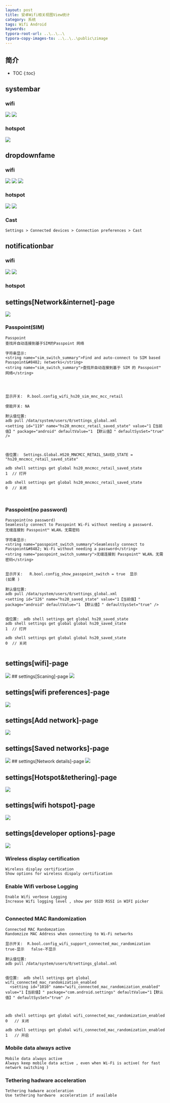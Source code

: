 ```yaml
---
layout: post
title: 安卓Wifi相关视图View统计
category: 系统
tags: Wifi Android
keywords: 
typora-root-url: ..\..\..\
typora-copy-images-to: ..\..\..\public\zimage
---
```


## 简介
 * TOC
 {:toc}
## systembar

### wifi

<img src="/public/zimage/wireless/wifi/12_wifiview/systembar_wifi_1.png"  />

<img src="/public/zimage/wireless/wifi/12_wifiview/systembar_wifi_2.png"  />



### hotspot
<img src="/public/zimage/wireless/wifi/12_wifiview/systembar_hotspot_1.png"  />

## dropdownfame


### wifi
<img src="/public/zimage/wireless/wifi/12_wifiview/dropdownfame_wifi_1.png"  />
<img src="/public/zimage/wireless/wifi/12_wifiview/dropdownfame_wifi_2.png"  />
<img src="/public/zimage/wireless/wifi/12_wifiview/dropdownfame_wifi_3.png"  />

### hotspot

<img src="/public/zimage/wireless/wifi/12_wifiview/dropdownfame_hotspot_1.png"  />

<img src="/public/zimage/wireless/wifi/12_wifiview/dropdownfame_hotspot_2.png"  />

### Cast
```
Settings > Connected devices > Connection preferences > Cast

```

## notificationbar

### wifi

<img src="/public/zimage/wireless/wifi/12_wifiview/notificationbar_wifi_1.png"  />
<img src="/public/zimage/wireless/wifi/12_wifiview/notificationbar_wifi_2.png"  />

### hotspot


## settings[Network&internet]-page

<img src="/public/zimage/wireless/wifi/12_wifiview/network_1.png"  />


### Passpoint(SIM)
```
Passpoint
查找并自动连接到基于SIM的Passpoint 网络

字符串显示: 
<string name="sim_switch_summary">Find and auto-connect to SIM based Passpoint&#8482; networks</string>
<string name="sim_switch_summary">查找并自动连接到基于 SIM 的 Passpoint™ 网络</string>




显示开关:  R.bool.config_wifi_hs20_sim_mnc_mcc_retail  

使能开关: NA

默认值位置: 
adb pull /data/system/users/0/settings_global.xml
<setting id="119" name="hs20_mncmcc_retail_saved_state" value="1【当前值】" package="android" defaultValue="1 【默认值】" defaultSysSet="true" />



值位置:  Settings.Global.HS20_MNCMCC_RETAIL_SAVED_STATE = "hs20_mncmcc_retail_saved_state"

adb shell settings get global hs20_mncmcc_retail_saved_state
1  // 打开

adb shell settings get global hs20_mncmcc_retail_saved_state
0  // 关闭



```

### Passpoint(no password)
```
Passpoint(no password)
Seamlessly connect to Passpoint Wi-Fi without needing a password.
无缝连接到 Passpoint™ WLAN，无需密码

字符串显示: 
<string name="passpoint_switch_summary">Seamlessly connect to Passpoint&#8482; Wi-Fi without needing a password</string>
<string name="passpoint_switch_summary">无缝连接到 Passpoint™ WLAN，无需密码</string>


显示开关:   R.bool.config_show_passpoint_switch = true  显示
(如果 )

默认值位置: 
adb pull /data/system/users/0/settings_global.xml
<setting id="126" name="hs20_saved_state" value="1【当前值】" package="android" defaultValue="1 【默认值】" defaultSysSet="true" />


值位置:  adb shell settings get global hs20_saved_state
adb shell settings get global global hs20_saved_state
1  // 打开

adb shell settings get global global hs20_saved_state
0  // 关闭


```

## settings[wifi]-page

<img src="/public/zimage/wireless/wifi/12_wifiview/wifi_1.png"  />
## settings[Scaning]-page

<img src="/public/zimage/wireless/wifi/12_wifiview/scaning_1.png"  />

## settings[wifi preferences]-page
<img src="/public/zimage/wireless/wifi/12_wifiview/preferences_1.jpg"  />

## settings[Add network]-page
<img src="/public/zimage/wireless/wifi/12_wifiview/add_1.jpg"  />




## settings[Saved networks]-page

<img src="/public/zimage/wireless/wifi/12_wifiview/save_1.jpg"  />
## settings[Network details]-page

<img src="/public/zimage/wireless/wifi/12_wifiview/detail_1.jpg"  />


## settings[Hotspot&tethering]-page

<img src="/public/zimage/wireless/wifi/12_wifiview/hotspot_1.jpg"  />

## settings[wifi hotspot]-page
<img src="/public/zimage/wireless/wifi/12_wifiview/hotspot_detail_1.jpg"  />


## settings[developer options]-page

<img src="/public/zimage/wireless/wifi/12_wifiview/developer_1.jpg"  />

### Wireless display certification
```
Wireless display certification
Show options for wireless dispaly certification
```

### Enable Wifi verbose Logging
```
Enable Wifi verbose Logging
Increase Wifi logging level , show per SSID RSSI in WIFI picker


```

###  Connected MAC Randomization
```
Connected MAC Randomzation
Randomzize MAC Address when connecting to Wi-Fi networks

显示开关:  R.bool.config_wifi_support_connected_mac_randomization     true-显示   false-不显示

默认值位置: 
adb pull /data/system/users/0/settings_global.xml


值位置:  adb shell settings get global wifi_connected_mac_randomization_enabled
  <setting id="1010" name="wifi_connected_mac_randomization_enabled" value="1【当前值】" package="com.android.settings" defaultValue="1【默认值】" defaultSysSet="true" />
 


adb shell settings get global wifi_connected_mac_randomization_enabled
0   // 关闭

adb shell settings get global wifi_connected_mac_randomization_enabled
1   // 开启

```


###  Mobile data always active
```
Mobile data always active
Always keep mobile data active , even when Wi-Fi is active( for fast network switching )

```


### Tethering hadware acceleration
```
Tethering hadware acceleration
Use tethering hardware  acceleration if available

```
